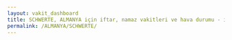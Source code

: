 ```yaml
---
layout: vakit_dashboard
title: SCHWERTE, ALMANYA için iftar, namaz vakitleri ve hava durumu - ilçe/eyalet seç
permalink: /ALMANYA/SCHWERTE/
---
```


<script type="text/javascript">
  var GLOBAL_COUNTRY = 'ALMANYA';
  var GLOBAL_CITY = 'SCHWERTE';
  var GLOBAL_STATE = '';
  var lat = 72;
  var lon = 21;
</script>
